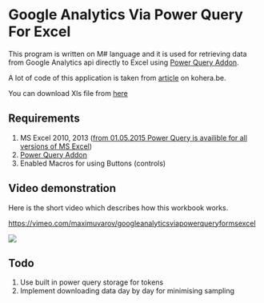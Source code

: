# Google Analytics Via Power Query For Excel

This program is written on M# language and it is used for retrieving data from Google Analytics api directly to Excel using [Power Query Addon](https://www.microsoft.com/en-us/download/details.aspx?id=39379). 

A lot of code of this application is taken from [article](http://kohera.be/blog/detail/how-to-get-google-analytics-data-in-power-query) on kohera.be. 

You can download Xls file from [here](https://github.com/40-02/GoogleAnalyticsViaPowerQueryForExcel/releases/tag/1.00)

## Requirements ##

1. MS Excel 2010, 2013 ([from 01.05.2015 Power Query is availible for all versions of MS Excel](http://s.40-02.ru/1zRavuA))
2. [Power Query Addon](https://www.microsoft.com/en-us/download/details.aspx?id=39379)
3. Enabled Macros for using Buttons (controls)

## Video demonstration  ##

Here is the short video which describes how this workbook works. 

https://vimeo.com/maximuvarov/googleanalyticsviapowerqueryformsexcel

![](https://www.evernote.com/l/AAnq3Tra0TNMGrEb8ouN4BqL-ACyIbHeeJgB/image.png)


## Todo ##

1. Use built in power query storage for tokens
2. Implement downloading data day by day for minimising sampling
